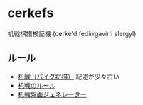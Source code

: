 # cerkefs
机戦棋譜検証機 (cerke'd fedirrgavir'i slergyl)

## ルール
- [机戦（パイグ将棋）](https://sites.google.com/site/syxobo/airu-gong-he-guo-wen-hua-ting/ji-zhan-paigu-jiang-qi) 記述が少々古い
- [机戦のルール](https://drive.google.com/file/d/1kTSRYXsha-qoSWZr9dUiXXQFhxDPc64h/view)
- [机戦盤面ジェネレーター](https://sozysozbot.github.io/cerke/generator.html)

